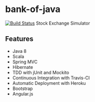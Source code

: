 bank-of-java
============
[![Build Status](https://travis-ci.org/leonardiwagner/bank-of-java.svg?branch=master)](https://travis-ci.org/leonardiwagner/bank-of-java)
Stock Exchange Simulator

## Features
- Java 8
- Scala
- Spring MVC
- Hibernate
- TDD with jUnit and Mockito
- Continuous Integration with Travis-CI
- Automatic Deployment with Heroku
- Bootstrap
- Angular.js

